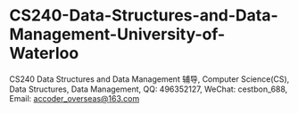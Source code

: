 # CS240-Data-Structures-and-Data-Management-University-of-Waterloo
CS240 Data Structures and Data Management 辅导, Computer Science(CS), Data Structures, Data Management, QQ: 496352127, WeChat: cestbon_688, Email: accoder_overseas@163.com
